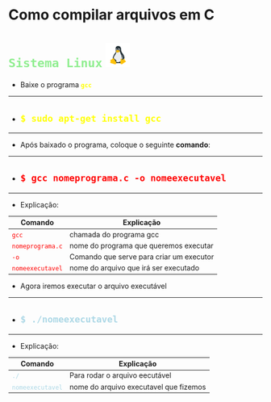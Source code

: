 # Como compilar arquivos em C

<h1><code style="color : lightgreen">Sistema Linux</code> <img src="../../img/icon-linux.png"></h1>

* Baixe o programa <code style="color : yellow">**gcc**</code>

---

* <h2><code style="color : yellow">$ sudo apt-get install gcc</code></h2>

---

* Após baixado o programa, coloque o seguinte **comando**:

---

* <h2><code style="color : red">$ gcc nomeprograma.c -o nomeexecutavel</code></h2>

---

* Explicação:

Comando|Explicação
|---|---|
<code style="color : red">gcc</code>| chamada do programa gcc
<code style="color : red">nomeprograma.c</code>| nome do programa que queremos executar
<code style="color : red">-o</code>| Comando que serve para criar um executor
<code style="color : red">nomeexecutavel</code>| nome do arquivo que irá ser executado

* Agora iremos executar o arquivo executável 

---

* <h2><code style="color : lightblue">$ ./nomeexecutavel</code></h2>

---

* Explicação:

Comando|Explicação
|---|---|
<code style="color : lightblue">./</code>| Para rodar o arquivo eecutável
<code style="color : lightblue">nomeexecutavel</code>| nome do arquivo executavel que fizemos